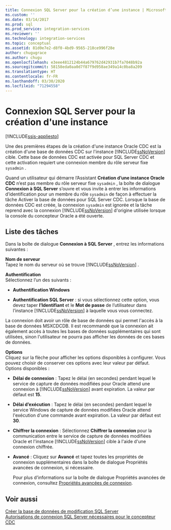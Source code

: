 ```yaml
---
title: Connexion SQL Server pour la création d’une instance | Microsoft Docs
ms.custom: ''
ms.date: 03/14/2017
ms.prod: sql
ms.prod_service: integration-services
ms.reviewer: ''
ms.technology: integration-services
ms.topic: conceptual
ms.assetid: 81d0e7e2-d8f0-4bd9-9565-218ce996f28e
author: chugugrace
ms.author: chugu
ms.openlocfilehash: e3eee4812124b44a679762d42931b7fa7048b92a
ms.sourcegitcommit: 58158eda0aa0d7f87f9d958ae349a14c0ba8a209
ms.translationtype: HT
ms.contentlocale: fr-FR
ms.lasthandoff: 03/30/2020
ms.locfileid: "71294558"
---
```

# <a name="sql-server-connection-for-instance-creation"></a>Connexion SQL Server pour la création d'une instance

[!INCLUDE[ssis-appliesto](../../includes/ssis-appliesto-ssvrpluslinux-asdb-asdw-xxx.md)]


  Une des premières étapes de la création d'une instance Oracle CDC est la création d'une base de données CDC sur l'instance [!INCLUDE[ssNoVersion](../../includes/ssnoversion-md.md)] cible. Cette base de données CDC est activée pour SQL Server CDC et cette activation requiert une connexion membre du rôle serveur fixe `sysadmin` .  
  
 Quand un utilisateur qui démarre l’Assistant **Création d’une instance Oracle CDC** n’est pas membre du rôle serveur fixe `sysadmin` , la boîte de dialogue **Connexion à SQL Server** s’ouvre et vous invite à entrer les informations d’identification pour un membre du rôle `sysadmin` de façon à effectuer la tâche Activer la base de données pour SQL Server CDC. Lorsque la base de données CDC est créée, la connexion `sysadmin` est ignorée et la tâche reprend avec la connexion [!INCLUDE[ssNoVersion](../../includes/ssnoversion-md.md)] d'origine utilisée lorsque la console du concepteur Oracle a été ouverte.  
  
## <a name="task-list"></a>Liste des tâches  
 Dans la boîte de dialogue **Connexion à SQL Server** , entrez les informations suivantes :  
  
 **Nom de serveur**  
 Tapez le nom du serveur où se trouve [!INCLUDE[ssNoVersion](../../includes/ssnoversion-md.md)] .  
  
 **Authentification**  
 Sélectionnez l’un des suivants :  
  
-   **Authentification Windows**  
  
-   **Authentification SQL Server** : si vous sélectionnez cette option, vous devez taper **l’Identifiant** et le **Mot de passe** de l’utilisateur dans l’instance [!INCLUDE[ssNoVersion](../../includes/ssnoversion-md.md)] à laquelle vous vous connectez.  
  
 La connexion doit avoir un rôle de base de données qui permet l'accès à la base de données MSXCDCDB. Il est recommandé que la connexion ait également accès à toutes les bases de données supplémentaires qui sont utilisées, sinon l'utilisateur ne pourra pas afficher les données de ces bases de données.  
  
 **Options**  
 Cliquez sur la flèche pour afficher les options disponibles à configurer. Vous pouvez choisir de conserver ces options avec leur valeur par défaut. Options disponibles :  
  
-   **Délai de connexion** : Tapez le délai (en secondes) pendant lequel le service de capture de données modifiées pour Oracle attend une connexion à [!INCLUDE[ssNoVersion](../../includes/ssnoversion-md.md)] avant expiration. La valeur par défaut est **15**.  
  
-   **Délai d’exécution** : Tapez le délai (en secondes) pendant lequel le service Windows de capture de données modifiées Oracle attend l'exécution d'une commande avant expiration. La valeur par défaut est **30**.  
  
-   **Chiffrer la connexion** : Sélectionnez **Chiffrer la connexion** pour la communication entre le service de capture de données modifiées Oracle et l'instance [!INCLUDE[ssNoVersion](../../includes/ssnoversion-md.md)] cible à l'aide d'une connexion chiffrée.  
  
-   **Avancé** : Cliquez sur **Avancé** et tapez toutes les propriétés de connexion supplémentaires dans la boîte de dialogue Propriétés avancées de connexion, si nécessaire.  
  
     Pour plus d’informations sur la boîte de dialogue Propriétés avancées de connexion, consultez [Propriétés avancées de connexion](../../integration-services/change-data-capture/advanced-connection-properties.md).  
  
## <a name="see-also"></a>Voir aussi  
 [Créer la base de données de modification SQL Server](../../integration-services/change-data-capture/create-the-sql-server-change-database.md)   
 [Autorisations de connexion SQL Server nécessaires pour le concepteur CDC](../../integration-services/change-data-capture/sql-server-connection-required-permissions-for-the-cdc-designer.md)  
  
  
